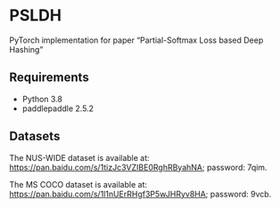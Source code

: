 # PSLDH
PyTorch implementation for paper “Partial-Softmax Loss based Deep Hashing”

## Requirements
* Python 3.8
* paddlepaddle 2.5.2

## Datasets

The NUS-WIDE dataset is available at: https://pan.baidu.com/s/1tizJc3VZIBE0RghRByahNA; password: 7qim.

The MS COCO dataset is available at: https://pan.baidu.com/s/1l1nUErRHgf3P5wJHRyv8HA; password: 9vcb.
